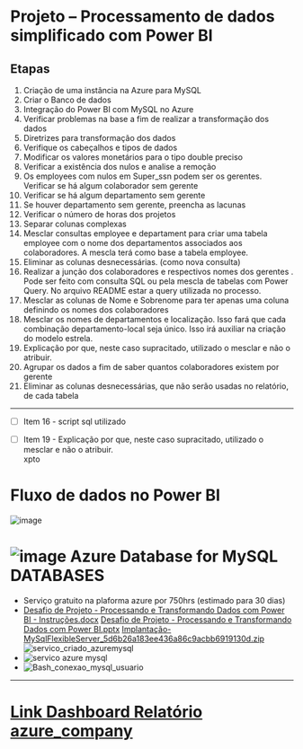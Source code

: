 # Projeto  – Processamento de dados simplificado com Power BI
## Etapas  
1.	Criação de uma instância na Azure para MySQL
2.	Criar o Banco de dados
3.	Integração do Power BI com MySQL no Azure
4.	Verificar problemas na base a fim de realizar a transformação dos dados
5.	Diretrizes para transformação dos dados
6.	Verifique os cabeçalhos e tipos de dados
7.	Modificar os valores monetários para o tipo double preciso
8.	Verificar a existência dos nulos e analise a remoção
9.	Os employees com nulos em Super_ssn podem ser os gerentes. Verificar se há algum colaborador sem gerente
10.	Verificar se há algum departamento sem gerente
11.	Se houver departamento sem gerente, preencha as lacunas
12.	Verificar o número de horas dos projetos
13.	Separar colunas complexas
14.	Mesclar consultas employee e departament para criar uma tabela employee com o nome dos departamentos associados aos colaboradores. A mescla terá como base a tabela employee.
15.	Eliminar as colunas desnecessárias. (como nova consulta)
16.	Realizar a junção dos colaboradores e respectivos nomes dos gerentes . Pode ser feito com consulta SQL ou pela mescla de tabelas com Power Query. No arquivo README estar a query utilizada no processo.
17.	Mesclar as colunas de Nome e Sobrenome para ter apenas uma coluna definindo os nomes dos colaboradores
18.	Mesclar os nomes de departamentos e localização. Isso fará que cada combinação departamento-local seja único. Isso irá auxiliar na criação do modelo estrela.
19.	Explicação por que, neste caso supracitado, utilizado o mesclar e não o atribuir.
20.	Agrupar os dados a fim de saber quantos colaboradores existem por gerente
21.	Eliminar as colunas desnecessárias, que não serão usadas no relatório, de cada tabela
______________
- [ ] Item 16 - script sql utilizado    

- [ ] Item 19 - Explicação por que, neste caso supracitado, utilizado o mesclar e não o atribuir.   
  xpto  

# Fluxo de dados no Power BI  
![image](https://github.com/ademarionobre/Bootcamp-Ciencia-de-Dados-com-Python--Dio_Santander/assets/92057489/d0690301-7b54-41c9-9e54-ba99079d27d7)

# ![image](https://github.com/ademarionobre/Bootcamp-Ciencia-de-Dados-com-Python--Dio_Santander/assets/92057489/67b04c62-8b7e-4cfa-a003-27736130f1de) Azure Database for MySQL DATABASES 

- Serviço gratuito na plaforma azure por 750hrs (estimado para 30 dias)
- [Desafio de Projeto - Processando e Transformando Dados com Power BI - Instruções.docx](https://github.com/ademarionobre/Bootcamp-Ciencia-de-Dados-com-Python--Dio_Santander/files/13061404/Desafio.de.Projeto.-.Processando.e.Transformando.Dados.com.Power.BI.-.Instrucoes.docx)
[Desafio de Projeto - Processando e Transformando Dados com Power BI.pptx](https://github.com/ademarionobre/Bootcamp-Ciencia-de-Dados-com-Python--Dio_Santander/files/13061403/Desafio.de.Projeto.-.Processando.e.Transformando.Dados.com.Power.BI.pptx)
[Implantação-MySqlFlexibleServer_5d6b26a183ee436a86c9acbb6919130d.zip](https://github.com/ademarionobre/Bootcamp-Ciencia-de-Dados-com-Python--Dio_Santander/files/13061402/Implantacao-MySqlFlexibleServer_5d6b26a183ee436a86c9acbb6919130d.zip)
![servico_criado_azuremysql](https://github.com/ademarionobre/Bootcamp-Ciencia-de-Dados-com-Python--Dio_Santander/assets/92057489/a06b766d-a6d5-421c-a73e-f73a3115627e)
- ![servico azure mysql](https://github.com/ademarionobre/Bootcamp-Ciencia-de-Dados-com-Python--Dio_Santander/assets/92057489/70d4dc26-384b-4fcc-9461-756731522c90)
-  ![Bash_conexao_mysql_usuario](https://github.com/ademarionobre/Bootcamp-Ciencia-de-Dados-com-Python--Dio_Santander/assets/92057489/e279cad3-900a-4cfc-8efb-9b4c79200546)



_________
# [Link Dashboard Relatório azure_company]()
